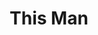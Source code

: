 --- 
title: "This Man"
publishdate: "2019-1-8T16:48:46+02:00"
src: "https://365manga.net/manga/this-man"
image: "https://data.365manga.net/images/thumbnails/32569-this-man.jpg"
description: " Based on a real japanese urban legend. New Weekly Shounen Magazine series from the Bloody Monday/ Acma:Game artist."
---